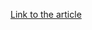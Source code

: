[Link to the article](https://www.welivesecurity.com/en/podcasts/eset-threat-report-h1-2025-clickfix-infostealer-disruptions-ransomware-deathmatch/)
